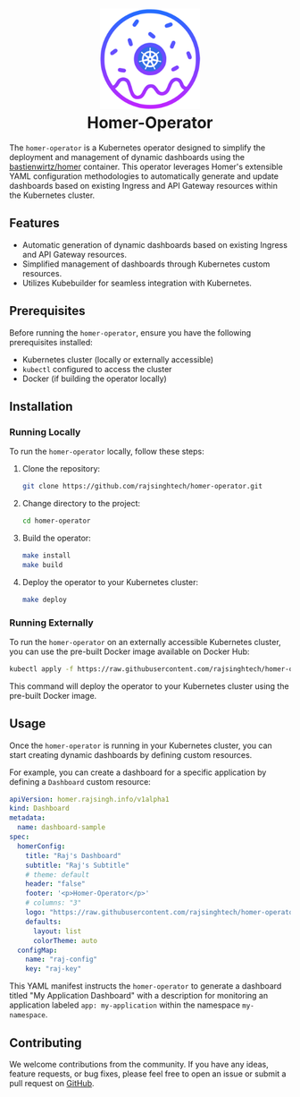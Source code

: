 <h1 align="center">
 <img
  width="180"
  alt="Homer's donut"
  src="https://raw.githubusercontent.com/rajsinghtech/homer-operator/main/homer/Homer-Operator.png">
    <br/>
    Homer-Operator
</h1>

The `homer-operator` is a Kubernetes operator designed to simplify the deployment and management of dynamic dashboards using the [bastienwirtz/homer](https://github.com/bastienwirtz/homer) container. This operator leverages Homer's extensible YAML configuration methodologies to automatically generate and update dashboards based on existing Ingress and API Gateway resources within the Kubernetes cluster.

## Features

- Automatic generation of dynamic dashboards based on existing Ingress and API Gateway resources.
- Simplified management of dashboards through Kubernetes custom resources.
- Utilizes Kubebuilder for seamless integration with Kubernetes.

## Prerequisites

Before running the `homer-operator`, ensure you have the following prerequisites installed:

- Kubernetes cluster (locally or externally accessible)
- `kubectl` configured to access the cluster
- Docker (if building the operator locally)

## Installation

### Running Locally

To run the `homer-operator` locally, follow these steps:

1. Clone the repository:

   ```bash
   git clone https://github.com/rajsinghtech/homer-operator.git
   ```

2. Change directory to the project:

   ```bash
   cd homer-operator
   ```

3. Build the operator:

   ```bash
   make install
   make build
   ```

4. Deploy the operator to your Kubernetes cluster:

   ```bash
   make deploy
   ```

### Running Externally

To run the `homer-operator` on an externally accessible Kubernetes cluster, you can use the pre-built Docker image available on Docker Hub:

```bash
kubectl apply -f https://raw.githubusercontent.com/rajsinghtech/homer-operator/main/deploy/operator.yaml
```

This command will deploy the operator to your Kubernetes cluster using the pre-built Docker image.

## Usage

Once the `homer-operator` is running in your Kubernetes cluster, you can start creating dynamic dashboards by defining custom resources.

For example, you can create a dashboard for a specific application by defining a `Dashboard` custom resource:

```yaml
apiVersion: homer.rajsingh.info/v1alpha1
kind: Dashboard
metadata:
  name: dashboard-sample
spec:
  homerConfig:
    title: "Raj's Dashboard"
    subtitle: "Raj's Subtitle"
    # theme: default
    header: "false"
    footer: '<p>Homer-Operator</p>' 
    # columns: "3"
    logo: "https://raw.githubusercontent.com/rajsinghtech/homer-operator/main/homer/Homer-Operator.png"
    defaults:
      layout: list
      colorTheme: auto
  configMap:
    name: "raj-config"
    key: "raj-key" 

```

This YAML manifest instructs the `homer-operator` to generate a dashboard titled "My Application Dashboard" with a description for monitoring an application labeled `app: my-application` within the namespace `my-namespace`.

## Contributing

We welcome contributions from the community. If you have any ideas, feature requests, or bug fixes, please feel free to open an issue or submit a pull request on [GitHub](https://github.com/rajsinghtech/homer-operator).
